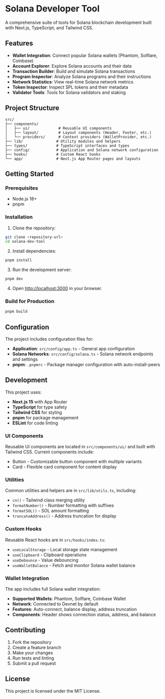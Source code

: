# Solana Developer Tool

A comprehensive suite of tools for Solana blockchain development built with Next.js, TypeScript, and Tailwind CSS.

## Features

- **Wallet Integration**: Connect popular Solana wallets (Phantom, Solflare, Coinbase)
- **Account Explorer**: Explore Solana accounts and their data
- **Transaction Builder**: Build and simulate Solana transactions
- **Program Inspector**: Analyze Solana programs and their instructions
- **Network Statistics**: View real-time Solana network metrics
- **Token Inspector**: Inspect SPL tokens and their metadata
- **Validator Tools**: Tools for Solana validators and staking

## Project Structure

```
src/
├── components/
│   ├── ui/             # Reusable UI components
│   ├── layout/         # Layout components (Header, Footer, etc.)
│   └── providers/      # Context providers (WalletProvider, etc.)
├── lib/               # Utility modules and helpers
├── types/             # TypeScript interfaces and types
├── config/            # Application and Solana network configuration
├── hooks/             # Custom React hooks
└── app/               # Next.js App Router pages and layouts
```

## Getting Started

### Prerequisites

- Node.js 18+
- pnpm

### Installation

1. Clone the repository:

```bash
git clone <repository-url>
cd solana-dev-tool
```

2. Install dependencies:

```bash
pnpm install
```

3. Run the development server:

```bash
pnpm dev
```

4. Open [http://localhost:3000](http://localhost:3000) in your browser.

### Build for Production

```bash
pnpm build
```

## Configuration

The project includes configuration files for:

- **Application**: `src/config/app.ts` - General app configuration
- **Solana Networks**: `src/config/solana.ts` - Solana network endpoints and settings
- **pnpm**: `.pnpmrc` - Package manager configuration with auto-install-peers

## Development

This project uses:

- **Next.js 15** with App Router
- **TypeScript** for type safety
- **Tailwind CSS** for styling
- **pnpm** for package management
- **ESLint** for code linting

### UI Components

Reusable UI components are located in `src/components/ui/` and built with Tailwind CSS. Current components include:

- Button - Customizable button component with multiple variants
- Card - Flexible card component for content display

### Utilities

Common utilities and helpers are in `src/lib/utils.ts`, including:

- `cn()` - Tailwind class merging utility
- `formatNumber()` - Number formatting with suffixes
- `formatSOL()` - SOL amount formatting
- `truncateAddress()` - Address truncation for display

### Custom Hooks

Reusable React hooks are in `src/hooks/index.ts`:

- `useLocalStorage` - Local storage state management
- `useClipboard` - Clipboard operations
- `useDebounce` - Value debouncing
- `useWalletBalance` - Fetch and monitor Solana wallet balance

### Wallet Integration

The app includes full Solana wallet integration:

- **Supported Wallets**: Phantom, Solflare, Coinbase Wallet
- **Network**: Connected to Devnet by default
- **Features**: Auto-connect, balance display, address truncation
- **Components**: Header shows connection status, address, and balance

## Contributing

1. Fork the repository
2. Create a feature branch
3. Make your changes
4. Run tests and linting
5. Submit a pull request

## License

This project is licensed under the MIT License.
